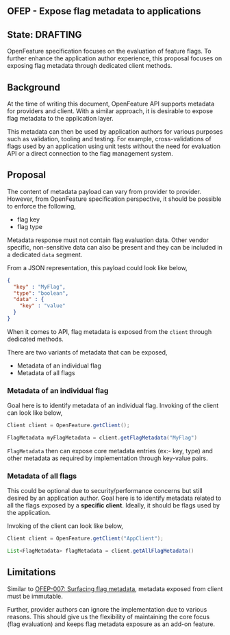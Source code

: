 ## OFEP - Expose flag metadata to applications

## State: DRAFTING

OpenFeature specification focuses on the evaluation of feature flags. To further enhance the application author
experience, this proposal focuses on exposing flag metadata through dedicated client methods.


## Background

At the time of writing this document, OpenFeature API supports metadata for providers and client. With a similar 
approach, it is desirable to expose flag metadata to the application layer.

This metadata can then be used by application authors for various purposes such as validation, tooling and testing.
For example, cross-validations of flags used by an application using unit tests without the need for evaluation API 
or a direct connection to the flag management system.

## Proposal

The content of metadata payload can vary from provider to provider. However, from OpenFeature specification perspective,
it should be possible to enforce the following, 

- flag key 
- flag type 

Metadata response must not contain flag evaluation data. Other vendor specific, non-sensitive data can also be present
and they can be included in a dedicated `data` segment.

From a JSON representation, this payload could look like below,

```json
{
  "key" : "MyFlag",
  "type": "boolean",
  "data" : {
    "key" : "value"
  }
}
```

When it comes to API, flag metadata is exposed from the `client` through dedicated methods. 

There are two variants of metadata that can be exposed,

- Metadata of an individual flag
- Metadata of all flags 

### Metadata of an individual flag

Goal here is to identify metadata of an individual flag. Invoking of the client can look like below,

```java
Client client = OpenFeature.getClient();

FlagMetadata myFlagMetadata = client.getFlagMetadata("MyFlag")
```

`FlagMetadata` then can expose core metadata entries (ex:- key, type) and other metadata as required by implementation
through key-value pairs.

### Metadata of all flags

This could be optional due to security/performance concerns but still desired by an application author. Goal here is to
identify metadata related to all the flags exposed by a **specific client**. Ideally, it should be flags used by the
application.

Invoking of the client can look like below,

```java
Client client = OpenFeature.getClient("AppClient");

List<FlagMetadata> flagMetadata = client.getAllFlagMetadata()
```

## Limitations

Similar to [OFEP-007: Surfacing flag metadata](/007-OFEP-provider-flag-metadata.md), metadata exposed from client must
be immutable. 

Further, provider authors can ignore the implementation due to various reasons. This should give us the flexibility 
of maintaining the core focus (flag evaluation) and keeps flag metadata exposure as an add-on feature.